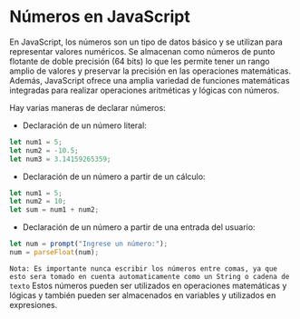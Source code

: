 # Números en JavaScript
En JavaScript, los números son un tipo de datos básico y se utilizan para representar valores numéricos. Se almacenan como números de punto flotante de doble precisión (64 bits) lo que les permite tener un rango amplio de valores y preservar la precisión en las operaciones matemáticas. Además, JavaScript ofrece una amplia variedad de funciones matemáticas integradas para realizar operaciones aritméticas y lógicas con números.

Hay varias maneras de declarar números:

* Declaración de un número literal:
```javascript
let num1 = 5;
let num2 = -10.5;
let num3 = 3.14159265359;
```
* Declaración de un número a partir de un cálculo:
```javascript
let num1 = 5;
let num2 = 10;
let sum = num1 + num2;
```
* Declaración de un número a partir de una entrada del usuario:
```javascript
let num = prompt("Ingrese un número:");
num = parseFloat(num);
```
`Nota: Es importante nunca escribir los números entre comas, ya que esto sera tomado en cuenta automaticamente como un String o cadena de texto`
Estos números pueden ser utilizados en operaciones matemáticas y lógicas y también pueden ser almacenados en variables y utilizados en expresiones.